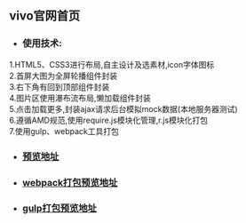 ## vivo官网首页
- ### 使用技术:  
1.HTML5、CSS3进行布局,自主设计及选素材,icon字体图标  
2.首屏大图为全屏轮播组件封装  
3.右下角有回到顶部组件封装  
4.图片区使用瀑布流布局,懒加载组件封装  
5.点击加载更多,封装ajax请求后台模拟mock数据(本地服务器测试)  
6.遵循AMD规范,使用require.js模块化管理,r.js模块化打包  
7.使用gulp、webpack工具打包  

- ### [预览地址](https://zy343134464.github.io/website/index.html)

- ### [webpack打包预览地址](https://zy343134464.github.io/demos/senior/webpack/index.html)

- ### [gulp打包预览地址](https://zy343134464.github.io/demos/senior/gulp/index.html)